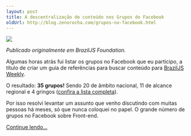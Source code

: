 ```yaml
---
layout: post
title: A descentralização de conteúdo nos Grupos do Facebook
oldUrl: http://blog.zenorocha.com/grupos-no-facebook.html
---
```


<p><img src="http://blog.zenorocha.com/assets/img/posts/grupos-facebook.jpg"/></p>

<p><em>Publicado originalmente em BrazilJS Foundation.</em></p>

<p>Algumas horas atrás fui listar os grupos no Facebook que eu participo, a título de criar um guia de referências para buscar conteúdo para <a href="http://braziljs.org/weekly">BrazilJS Weekly</a>.</p>

<p>O resultado: <strong>35 grupos!</strong> Sendo 20 de âmbito nacional, 11 de alcance regional e 4 gringos (<a href="https://gist.github.com/3860568">confira a lista completa</a>).</p>

<p>Por isso resolvi levantar um assunto que venho discutindo com muitas pessoas há meses, só que nunca coloquei no papel. O grande número de grupos no Facebook sobre Front-end.</p>

<p><a href="http://braziljs.org/a-descentralizacao-de-conteudo-nos-grupos-do-facebook/" target="_blank">Continue lendo&#8230;</a></p>